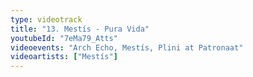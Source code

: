 ```yaml
---
type: videotrack
title: "13. Mestís - Pura Vida"
youtubeId: "7eMa79_Atts"
videoevents: "Arch Echo, Mestís, Plini at Patronaat"
videoartists: ["Mestís"]
---
```

